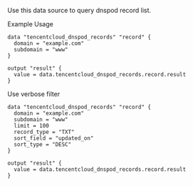 Use this data source to query dnspod record list.

Example Usage

```hcl
data "tencentcloud_dnspod_records" "record" {
  domain = "example.com"
  subdomain = "www"
}

output "result" {
  value = data.tencentcloud_dnspod_records.record.result
}
```

Use verbose filter

```hcl
data "tencentcloud_dnspod_records" "record" {
  domain = "example.com"
  subdomain = "www"
  limit = 100
  record_type = "TXT"
  sort_field = "updated_on"
  sort_type = "DESC"
}

output "result" {
  value = data.tencentcloud_dnspod_records.record.result
}
```